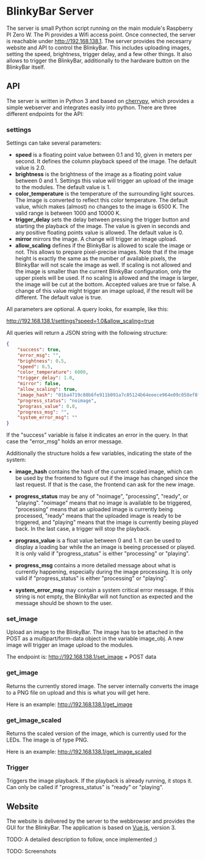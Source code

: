 # BlinkyBar Server

The server is small Python script running on the main module's Raspberry PI Zero W. The Pi provides a Wifi access point. Once connected, the server is reachable under http://192.168.138.1. The server provides the necesarry website and API to control the BlinkyBar. This includes uploading images, setting the speed, brightness, trigger delay, and a few other things. It also allows to trigger the BlinkyBar, additionally to the hardware button on the BlinkyBar itself.

## API

The server is written in Python 3 and based on [cherrypy](cherrypy.org), which provides a simple webserver and integrates easily into python. There are three different endpoints for the API:

### settings

Settings can take several parameters:

-   **speed** is a floating point value between 0.1 and 10, given in meters per second. It defines the column playback speed of the image. The default value is 2.0.
-   **brightness** is the brightness of the image as a floating point value between 0 and 1. Settings this value will trigger an upload of the image to the modules. The default value is 1.
-   **color_temperature** is the temperature of the surrounding light sources. The image is converted to reflect this color temperature. The default value, which makes (almost) no changes to the image is 6500 K. The valid range is between 1000 and 10000 K.
-   **trigger_delay** sets the delay between pressing the trigger button and starting the playback of the image. The value is given in seconds and any positive floating points value is allowed. The default value is 0.
-   **mirror** mirrors the image. A change will trigger an image upload.
-   **allow_scaling** defines if the BlinkyBar is allowed to scale the image or not. This allows to prepare pixel-precise images. Note that if the image height is exactly the same as the number of available pixels, the BlinkyBar will not scale the image as well. If scaling is not allowed and the image is smaller than the current BlinkyBar configuration, only the upper pixels will be used. If no scaling is allowed and the image is larger, the image will be cut at the bottom. Accepted values are true or false. A change of this value might trigger an image upload, if the result will be different. The default value is true.

All parameters are optional. A query looks, for example, like this:

http://192.168.138.1/settings?speed=1.0&allow_scaling=true

All queries will return a JSON string with the following structure:

```json
{
    "success": true,
    "error_msg": "",
    "brightness": 0.5,
    "speed": 0.5,
    "color_temperature": 6000,
    "trigger_delay": 1.0,
    "mirror": false,
    "allow_scaling": true,
    "image_hash": "01ba4719c80b6fe911b091a7c05124b64eeece964e09c058ef8f9805daca546b",
    "progress_status": "noimage",
    "prograss_value": 0.0,
    "progress_msg": "",
    "system_error_msg": ""
}
```

If the "success" variable is false it indicates an error in the query. In that case the "error_msg" holds an error message.

Additionally the structure holds a few variables, indicating the state of the system:

-   **image_hash** contains the hash of the current scaled image, which can be used by the frontend to figure out if the image has changed since the last request. If that is the case, the frontend can ask for the new image.

-   **progress_status** may be any of "noimage", "processing", "ready", or "playing". "noimage" means that no image is available to be triggered, "processing" means that an uploaded image is currently being processed, "ready" means that the uploaded image is ready to be triggered, and "playing" means that the image is currently beeing played back. In the last case, a trigger will stop the playback.

-   **prograss_value** is a float value between 0 and 1. It can be used to display a loading bar while the an image is beeing processed or played. It is only valid if "progress_status" is either "processing" or "playing".

-   **progress_msg** contains a more detailed message about what is currently happening, especially during the image processing. It is only valid if "progress_status" is either "processing" or "playing".

-   **system_error_msg** may contain a system critical error message. If this string is not empty, the BlinkyBar will not function as expected and the message should be shown to the user.

### set_image

Upload an image to the BlinkyBar. The image has to be attached in the POST as a multipart/form-data object in the variable image_obj. A new image will trigger an image upload to the modules.

The endpoint is: http://192.168.138.1/set_image + POST data

### get_image

Returns the currently stored image. The server internally converts the image to a PNG file on upload and this is what you will get here.

Here is an example: http://192.168.138.1/get_image

### get_image_scaled

Returns the scaled version of the image, which is currently used for the LEDs. The image is of type PNG.

Here is an example: http://192.168.138.1/get_image_scaled

### Trigger

Triggers the image playback. If the playback is already running, it stops it. Can only be called if "progress_status" is "ready" or "playing".

## Website

The website is delivered by the server to the webbrowser and provides the GUI for the BlinkyBar. The application is based on [Vue.js](https://vuejs.org/), version 3.

TODO: A detailed description to follow, once implemented ;)

TODO: Screenshots
